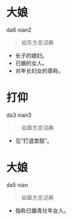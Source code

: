 # 大娘
da6 nian2
> 如东方言词典
- 长子的媳妇。
- 已婚的女人。
- 对年长妇女的尊称。

# 打仰
da3 nian3
> 如皋方言词典
- 见“打退堂鼓”。

# 大娘
da5 nian
> 如皋方言词典
- 指称已婚青壮年女人。
